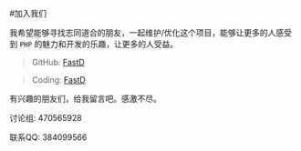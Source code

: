 #加入我们

我希望能够寻找志同道合的朋友，一起维护/优化这个项目，能够让更多的人感受到 `PHP` 的魅力和开发的乐趣，让更多的人受益。

>GitHub: [FastD](https://github.com/JanHuang/fastD)

>Coding: [FastD](https://coding.net/u/janhuang/p/fastd/git)

有兴趣的朋友们，给我留言吧。感激不尽。

讨论组: 470565928

联系QQ: 384099566


